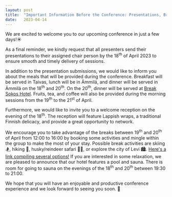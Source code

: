 ```yaml
---
layout: post
title:  "Important Information Before the Conference: Presentations, Break Activities, and More"
date:   2023-04-14
---
```


<p class="intro"><span class="dropcap"> W</span>e are excited to welcome you to our upcoming conference in just a few days!☀️ </p>
  
As a final reminder, we kindly request that all presenters send their presentations to their assigned chair person by the 18<sup>th</sup> of April 2023 to ensure smooth and timely delivery of sessions.

In addition to the presentation submissions, we would like to inform you about the meals that will be provided during the conference. 
  Breakfast will be served in Taivas, lunch will be in Ämmilä, and dinner will be served in Ämmilä on the 18<sup>th</sup> and 20<sup>th</sup>. 
  On the 20<sup>th</sup>, dinner will be served at [Break Sokos Hotel](https://estml.github.io/blog/Dinner-20th/). 
  Fruits, tea, and coffee will also be provided during the morning sessions from the 19<sup>th</sup> to the 21<sup>st</sup> of April.

Furthermore, we would like to invite you to a welcome reception on the evening of the 18<sup>th</sup>. 
  The reception will feature Lappish wraps, a traditional Finnish delicacy, and provide a great opportunity to network.
  
We encourage you to take advantage of the breaks between 19<sup>th</sup> and 20<sup>th</sup> of April from 12:00 to 16:00 by booking some activities and mingle within the group to make the most of your stay.
Possible break activities are skiing 🏂, hiking 🥾, husky/reindeer safari 🐕‍🦺, or explore the city of Levi 🏙️. 
[Here's a link compiling several options!](https://www.levi.fi/en/activities/activity-search)
If you are interested in some relaxation, we are pleased to announce that our hotel features a pool and sauna. 
There is room for going to sauna on the evenings of the 18<sup>th</sup> and 20<sup>th</sup> between 19:30 to 21:00.

<p>
We hope that you will have an enjoyable and productive conference experience and we look forward to seeing you soon. 🙂
</p>


